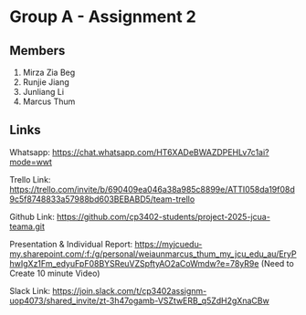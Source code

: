 # Group A - Assignment 2

## Members
1. Mirza Zia Beg
2. Runjie Jiang
3. Junliang Li
4. Marcus Thum

## Links

Whatsapp: https://chat.whatsapp.com/HT6XADeBWAZDPEHLv7c1ai?mode=wwt

Trello Link: https://trello.com/invite/b/690409ea046a38a985c8899e/ATTI058da19f08d9c5f8748833a57988bd603BEBABD5/team-trello

Github Link: https://github.com/cp3402-students/project-2025-jcua-teama.git

Presentation & Individual Report: https://myjcuedu-my.sharepoint.com/:f:/g/personal/weiaunmarcus_thum_my_jcu_edu_au/EryPhwIgXz1Fm_edyuFpF08BYSReuVZSpftyAO2aCoWmdw?e=78yR9e (Need to Create 10 minute Video)

Slack Link: https://join.slack.com/t/cp3402assignm-uop4073/shared_invite/zt-3h47ogamb-VSZtwERB_q5ZdH2gXnaCBw 